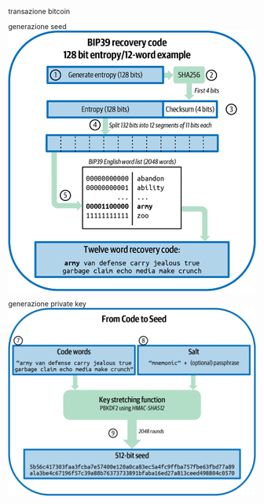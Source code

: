 transazione bitcoin 

generazione seed 
![](img/mbc3_0504.png)

generazione private key
![](img/mbc3_0505.png)